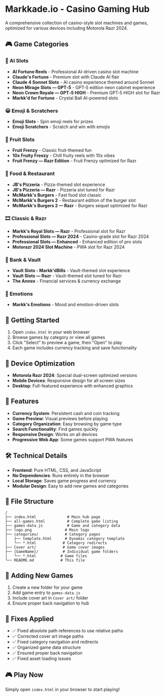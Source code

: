 # Markkade.io - Casino Gaming Hub

A comprehensive collection of casino-style slot machines and games, optimized for various devices including Motorola Razr 2024.

## 🎮 Game Categories

### 🤖 AI Slots
- **AI Fortune Reels** - Professional AI-driven casino slot machine
- **Claude's Fortune** - Premium slot with Claude AI flair
- **Claude 4 Sonnet Slots** - AI casino experience themed around Sonnet
- **Neon Mirage Slots — GPT‑5** - GPT‑5 edition neon cabinet experience
- **Neon Crown Royale — GPT‑5 HIGH** - Premium GPT‑5 HIGH slot for Razr
- **Markk'd for Fortune** - Crystal Ball AI-powered slots

### 😀 Emoji & Scratchers
- **Emoji Slots** - Spin emoji reels for prizes
- **Emoji Scratchers** - Scratch and win with emojis

### 🍒 Fruit Slots
- **Fruit Frenzy** - Classic fruit-themed fun
- **10x Fruity Freezy** - Chill fruity reels with 10x vibes
- **Fruit Frenzy — Razr Edition** - Fruit Frenzy optimized for Razr

### 🍕 Food & Restaurant
- **JB's Pizzeria** - Pizza-themed slot experience
- **JB's Pizzeria — Razr** - Pizzeria slot tuned for Razr
- **McMarkk's Burgers** - Fast food slot classic
- **McMarkk's Burgers 2** - Restaurant edition of the burger slot
- **McMarkk's Burgers 2 — Razr** - Burgers sequel optimized for Razr

### 🎞️ Classic & Razr
- **Markk's Royal Slots — Razr** - Professional slot for Razr
- **Professional Slots — Razr 2024** - Casino-grade slot for Razr 2024
- **Professional Slots — Enhanced** - Enhanced edition of pro slots
- **Motorazr 2024 Slot Machine** - PWA slot for Razr 2024

### 🏦 Bank & Vault
- **Vault Slots - Markk'dBills** - Vault-themed slot experience
- **Vault Slots — Razr** - Vault-themed slot tuned for Razr
- **The Annex** - Financial services & currency exchange

### 💖 Emotions
- **Markk's Emotions** - Mood and emotion-driven slots

## 🚀 Getting Started

1. Open `index.html` in your web browser
2. Browse games by category or view all games
3. Click "Select" to preview a game, then "Open" to play
4. Each game includes currency tracking and save functionality

## 📱 Device Optimization

- **Motorola Razr 2024**: Special dual-screen optimized versions
- **Mobile Devices**: Responsive design for all screen sizes
- **Desktop**: Full-featured experience with enhanced graphics

## 🎯 Features

- **Currency System**: Persistent cash and coin tracking
- **Game Preview**: Visual previews before playing
- **Category Organization**: Easy browsing by game type
- **Search Functionality**: Find games quickly
- **Responsive Design**: Works on all devices
- **Progressive Web App**: Some games support PWA features

## 🛠️ Technical Details

- **Frontend**: Pure HTML, CSS, and JavaScript
- **No Dependencies**: Runs entirely in the browser
- **Local Storage**: Saves game progress and currency
- **Modular Design**: Easy to add new games and categories

## 📁 File Structure

```
/
├── index.html              # Main hub page
├── all-games.html          # Complete game listing
├── games-data.js           # Game and category data
├── logo.png               # Main logo
├── categories/            # Category pages
│   ├── template.html      # Dynamic category template
│   └── *.html            # Category redirects
├── Cover art/            # Game cover images
├── [GameName]/           # Individual game folders
│   └── *.html           # Game files
└── README.md            # This file
```

## 🎨 Adding New Games

1. Create a new folder for your game
2. Add game entry to `games-data.js`
3. Include cover art in `Cover art/` folder
4. Ensure proper back navigation to hub

## 🔧 Fixes Applied

- ✅ Fixed absolute path references to use relative paths
- ✅ Corrected cover art image paths
- ✅ Fixed category navigation and redirects
- ✅ Organized game data structure
- ✅ Ensured proper back navigation
- ✅ Fixed asset loading issues

## 🎮 Play Now

Simply open `index.html` in your browser to start playing!